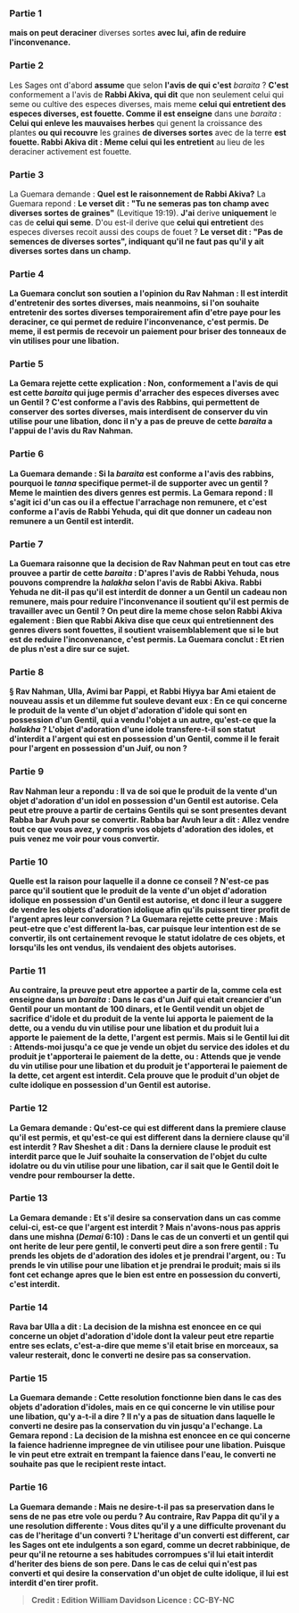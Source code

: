 
### Partie 1
<b>mais on peut deraciner</b> diverses sortes <b>avec lui, afin de reduire l'inconvenance.</b>

### Partie 2
Les Sages ont d'abord <b>assume</b> que selon <b>l'avis de qui</b> <b>c'est</b> <i>baraita</i> ? <b>C'est</b> conformement a l'avis de <b>Rabbi Akiva, qui dit</b> que non seulement celui qui seme ou cultive des especes diverses, mais meme <b>celui qui entretient des especes diverses, est fouette. Comme il est enseigne</b> dans une <i>baraita</i> : <b>Celui qui enleve les mauvaises herbes</b> qui genent la croissance des plantes <b>ou qui recouvre</b> les graines <b>de diverses sortes</b> avec de la terre <b>est fouette. Rabbi Akiva dit : Meme celui qui les entretient</b> au lieu de les deraciner activement est fouette.

### Partie 3
La Guemara demande : <b>Quel est le raisonnement de Rabbi Akiva?</b> La Guemara repond : <b>Le verset dit : "Tu ne semeras pas ton champ avec diverses sortes de graines"</b> (Levitique 19:19). <b>J'ai</b> derive <b>uniquement</b> le cas de <b>celui qui seme</b>. D'ou</b> est-il derive que <b>celui qui entretient</b> des especes diverses recoit aussi des coups de fouet ? <b>Le verset dit : "Pas de semences de diverses sortes", indiquant qu'il ne faut pas qu'il y ait diverses sortes dans un champ.

### Partie 4
La Guemara conclut son soutien a l'opinion du Rav Nahman : Il est interdit d'entretenir des sortes diverses, <b>mais neanmoins,</b> si l'on souhaite entretenir des sortes diverses temporairement afin <b>d'etre paye pour les deraciner, ce qui permet de <b>reduire l'inconvenance,</b> c'est <b>permis.</b> De meme, il est permis de recevoir un paiement pour briser des tonneaux de vin utilises pour une libation.

### Partie 5
La Gemara rejette cette explication : <b>Non,</b> conformement a l'avis de <b>qui</b> <b>est cette</b> <i>baraita</i> qui juge permis d'arracher des especes diverses avec un Gentil ? <b>C'est</b> conforme a l'avis des <b>Rabbins,</b> qui permettent de conserver des sortes diverses, mais interdisent de conserver du vin utilise pour une libation, donc il n'y a pas de preuve de cette <i>baraita</i> a l'appui de l'avis du Rav Nahman.

### Partie 6
La Guemara demande : <b>Si</b> la <i>baraita</i> est conforme a l'avis des <b>rabbins, pourquoi</b> le <i>tanna</i> <b>specifique</b> permet-il de <b>supporter</b> avec un gentil ? <b>Meme le maintien</b> des divers genres est <b>permis.</b> La Gemara repond : <b>Il s'agit ici</b> d'un cas <b>ou il a effectue</b> l'arrachage <b>non remunere, et c'est</b> conforme a l'avis de <b>Rabbi Yehuda, qui dit</b> que <b>donner un cadeau non remunere a</b> un Gentil est <b>interdit.</b>

### Partie 7
La Guemara raisonne que la decision de Rav Nahman peut en tout cas etre prouvee a partir de cette <i>baraita</i> : <b>D'apres</b> l'avis <b>de Rabbi Yehuda, nous pouvons comprendre</b> la <i>halakha</i> <b>selon</b> l'avis de <b>Rabbi Akiva. Rabbi Yehuda ne dit-il pas</b> qu'il est <b>interdit de donner</b> a un Gentil <b>un cadeau non remunere, mais pour reduire l'inconvenance</b> il soutient qu'il est <b>permis</b> de travailler avec un Gentil ? On peut dire la meme chose <b>selon Rabbi Akiva egalement : Bien que Rabbi Akiva dise</b> que <b>ceux qui entretiennent des genres divers sont fouettes,</b> il soutient vraisemblablement que si le but est <b>de reduire l'inconvenance,</b> c'est <b>permis.</b> La Guemara conclut : <b>Et rien de plus</b> n'est a dire sur ce sujet.

### Partie 8
§ Rav Nahman, Ulla, Avimi bar Pappi, et Rabbi Hiyya bar Ami <b>etaient de nouveau assis et un dilemme fut souleve devant eux :</b> En ce qui concerne <b>le produit de</b> la vente d'un objet d'<b>adoration d'idole</b> qui sont <b>en possession d'un Gentil,</b> qui a vendu l'objet a un autre, <b>qu'est-ce que</b> la <i>halakha</i> ? <b>L'objet d'adoration d'une idole <b>transfere-t-il</b> son statut d'interdit <b>a l'argent</b> qui est <b>en possession d'un Gentil,</b> comme il le ferait pour l'argent en possession d'un Juif, <b>ou non ?</b>

### Partie 9
<b>Rav Nahman leur a repondu : Il va de soi</b> que le <b>produit de</b> la vente d'un objet d'adoration d'un <b>idol en possession d'un Gentil est autorise.</b> Cela peut etre prouve <b>a partir de certains Gentils</b> qui se sont presentes devant Rabba bar Avuh</b> pour se convertir. Rabba bar Avuh <b>leur a dit : Allez vendre tout ce que vous avez,</b> y compris vos objets d'adoration des idoles, <b>et</b> puis <b>venez</b> me voir pour vous <b>convertir.</b>

### Partie 10
<b>Quelle est la raison</b> pour laquelle il a donne ce conseil ? N'est-ce pas <b>parce qu'il soutient</b> que le <b>produit de</b> la vente d'un objet d'adoration <b>idolique en possession d'un Gentil est autorise,</b> et donc il leur a suggere de vendre les objets d'adoration idolique afin qu'ils puissent tirer profit de l'argent apres leur conversion ? La Guemara rejette cette preuve : <b>Mais peut-etre que c'est different la-bas, car puisque</b> leur <b>intention est de se convertir,</b> ils ont <b>certainement revoque</b> le statut idolatre de ces objets, et lorsqu'ils les ont vendus, ils vendaient des objets autorises.

### Partie 11
<b>Au contraire,</b> la preuve peut etre apportee <b>a partir de la,</b> comme cela est enseigne dans un <i>baraita</i> : Dans le cas d'un <b>Juif qui etait creancier d'un Gentil</b> pour un montant de <b>100 dinars, et</b> le Gentil <b>vendit</b> un objet de <b>sacrifice d'idole et</b> du produit de la vente <b>lui apporta</b> le paiement de la dette, ou a vendu du <b>vin</b> utilise pour <b>une libation et</b> du produit <b>lui a apporte</b> le paiement de la dette, l'argent est <b>permis. Mais si</b> le Gentil lui <b>dit : Attends-moi jusqu'a ce que je vende</b> un objet du <b>service des idoles et</b> du produit <b>je t'apporterai</b> le paiement de la dette, ou : Attends que je vende <b>du vin</b> utilise pour <b>une libation et</b> du produit <b>je t'apporterai</b> le paiement de la dette, cet argent est <b>interdit.</b> Cela prouve que le produit d'un objet de culte idolique en possession d'un Gentil est autorise.

### Partie 12
La Gemara demande : <b>Qu'est-ce qui est different</b> dans <b>la premiere clause</b> qu'il est permis, <b>et qu'est-ce qui est different</b> dans <b>la derniere clause</b> qu'il est interdit ? <b>Rav Sheshet a dit :</b> Dans <b>la derniere clause</b> le produit est interdit <b>parce que</b> le Juif <b>souhaite la conservation</b> de l'objet du culte idolatre ou du vin utilise pour une libation, car il sait que le Gentil doit le vendre pour rembourser la dette.

### Partie 13
La Gemara demande : <b>Et s'il desire sa conservation dans un cas comme celui-ci, est-ce que</b> l'argent est <b>interdit ? Mais n'avons-nous pas appris</b> dans une mishna (<i>Demai</i> 6:10) : Dans le cas de <b>un converti et un gentil qui ont herite de leur pere gentil,</b> le <b>converti peut dire a</b> son frere gentil : <b>Tu prends</b> les objets de <b>d'adoration des idoles et je</b> prendrai l'<b>argent,</b> ou : <b>Tu prends le vin</b> utilise pour <b>une libation et je</b> prendrai le <b>produit;</b> mais <b>si</b> ils font cet echange <b>apres</b> que le bien <b>est entre en possession du converti,</b> c'est <b>interdit.</b>

### Partie 14
<b>Rava bar Ulla a dit :</b> La decision de la <b>mishna</b> est enoncee <b>en ce qui concerne</b> un objet d'<b>adoration d'idole</b> dont la valeur <b>peut etre repartie entre ses eclats,</b> c'est-a-dire que meme s'il etait brise en morceaux, sa valeur resterait, donc le converti ne desire pas sa conservation.

### Partie 15
La Guemara demande : Cette resolution <b>fonctionne bien</b> dans le cas des objets d'<b>adoration d'idoles,</b> mais en ce qui concerne le <b>vin</b> utilise pour <b>une libation, qu'y a-t-il a dire ? </b> Il n'y a pas de situation dans laquelle le converti ne desire pas la conservation du vin jusqu'a l'echange. La Gemara repond : La decision de la mishna est enoncee <b>en ce qui concerne la faience hadrienne</b> impregnee de vin utilisee pour une libation. Puisque le vin peut etre extrait en trempant la faience dans l'eau, le converti ne souhaite pas que le recipient reste intact.

### Partie 16
La Guemara demande : <b>Mais ne desire-t-il pas sa preservation</b> dans le sens <b>de ne pas etre vole ou perdu ? Au contraire, Rav Pappa dit</b> qu'il y a une resolution differente : <b>Vous dites</b> qu'il y a une difficulte provenant du cas de <b>l'heritage d'un converti ? L'heritage d'un converti est different, car les Sages ont ete indulgents a son egard,</b> comme un <b>decret rabbinique, de peur qu'il ne retourne a ses habitudes corrompues</b> s'il lui etait interdit d'heriter des biens de son pere. Dans le cas de celui qui n'est pas converti et qui desire la conservation d'un objet de culte idolique, il lui est interdit d'en tirer profit.

>Credit : Edition William Davidson
>Licence : CC-BY-NC